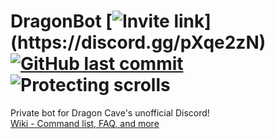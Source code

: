# DragonBot [![Invite link](https://img.shields.io/discord/319284337143185409.svg?label=Click+to+join!)](https://discord.gg/pXqe2zN) [![GitHub last commit](https://img.shields.io/github/last-commit/purpzie/dragonbot.svg?label=Last+updated)]() ![Protecting scrolls](https://img.shields.io/badge/Scrolls-protected-brightgreen.svg)
Private bot for Dragon Cave's unofficial Discord!  
[Wiki - Command list, FAQ, and more](https://github.com/Purpzie/dragonbot/wiki)
